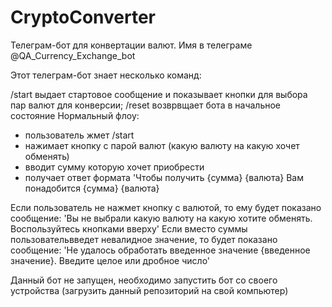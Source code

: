 # CryptoConverter
Телеграм-бот для конвертации валют. Имя в телеграме @QA_Currency_Exchange_bot

Этот телеграм-бот знает несколько команд:

/start выдает стартовое сообщение и показывает кнопки для выбора пар валют для конверсии; /reset возврвщает бота в начальное состояние 
Нормальный флоу: 
- пользователь жмет /start 
- нажимает кнопку с парой валют (какую валюту на какую хочет обменять)
- вводит сумму которую хочет приобрести
- получает ответ формата 'Чтобы получить {сумма} {валюта} Вам понадобится {сумма} {валюта}

Если пользователь не нажмет кнопку с валютой, то ему будет показано сообщение: 'Вы не выбрали какую валюту на какую хотите обменять. Воспользуйтесь кнопками вверху'
Если вместо суммы пользовательвведет невалидное значение, то будет показано сообщение: 'Не удалось обработать введенное значение {введенное значение}. Введите целое или дробное число'


Данный бот не запущен, необходимо запустить бот со своего устройства (загрузить данный репозиторий на свой компьютер) 

